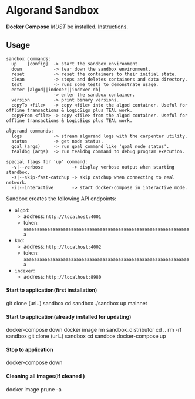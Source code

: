 # Algorand Sandbox

**Docker Compose**  _MUST_ be installed. [Instructions](https://docs.docker.com/compose/install/).

## Usage
```
sandbox commands:
  up    [config]  -> start the sandbox environment.
  down            -> tear down the sandbox environment.
  reset           -> reset the containers to their initial state.
  clean           -> stops and deletes containers and data directory.
  test            -> runs some tests to demonstrate usage.
  enter [algod||indexer||indexer-db]
                  -> enter the sandbox container.
  version         -> print binary versions.
  copyTo <file>   -> copy <file> into the algod container. Useful for offline transactions & LogicSigs plus TEAL work.
  copyFrom <file> -> copy <file> from the algod container. Useful for offline transactions & LogicSigs plus TEAL work.

algorand commands:
  logs            -> stream algorand logs with the carpenter utility.
  status          -> get node status.
  goal (args)     -> run goal command like 'goal node status'.
  tealdbg (args)  -> run tealdbg command to debug program execution.

special flags for 'up' command:
  -v|--verbose           -> display verbose output when starting standbox.
  -s|--skip-fast-catchup -> skip catchup when connecting to real network.
  -i|--interactive       -> start docker-compose in interactive mode.
```

Sandbox creates the following API endpoints:
* `algod`:
  * address: `http://localhost:4001`
  * token: `aaaaaaaaaaaaaaaaaaaaaaaaaaaaaaaaaaaaaaaaaaaaaaaaaaaaaaaaaaaaaaaa`
* `kmd`:
  * address: `http://localhost:4002`
  * token: `aaaaaaaaaaaaaaaaaaaaaaaaaaaaaaaaaaaaaaaaaaaaaaaaaaaaaaaaaaaaaaaa`
* `indexer`:
  * address: `http://localhost:8980`


#### Start to application(first installation)

git clone (url..) sandbox
cd sandbox
./sandbox up mainnet

#### Start to application(already installed for updating)

docker-compose down
docker image rm sandbox_distributor
cd ..
rm -rf sandbox
git clone (url..) sandbox
cd sandbox
docker-compose up

#### Stop to application

docker-compose down

#### Cleaning all images(If cleaned )

docker image prune -a


